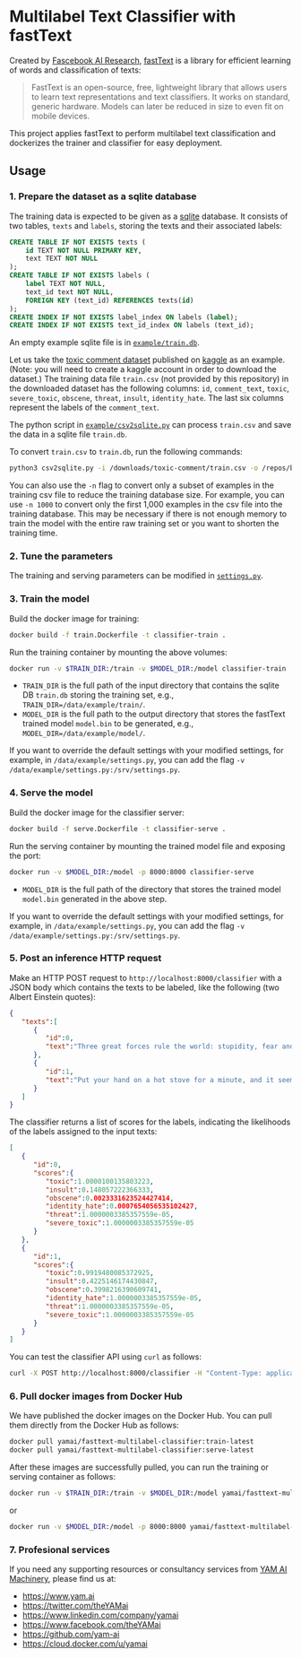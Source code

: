 # Multilabel Text Classifier with fastText

Created by [Fascebook AI Research](https://research.fb.com/category/facebook-ai-research/), [fastText](https://fasttext.cc/) is a library for efficient learning of words and classification of texts:
> FastText is an open-source, free, lightweight library that allows users to learn text representations and text classifiers. It works on standard, generic hardware. Models can later be reduced in size to even fit on mobile devices.

This project applies fastText to perform multilabel text classification and dockerizes the trainer and classifier for easy deployment.

## Usage

### 1. Prepare the dataset as a sqlite database
The training data is expected to be given as a [sqlite](https://www.sqlite.org/index.html) database. It consists of two tables, `texts` and `labels`, storing the texts and their associated labels:
```SQL
CREATE TABLE IF NOT EXISTS texts (
    id TEXT NOT NULL PRIMARY KEY,
    text TEXT NOT NULL
);
CREATE TABLE IF NOT EXISTS labels (
    label TEXT NOT NULL,
    text_id text NOT NULL,
    FOREIGN KEY (text_id) REFERENCES texts(id)
);
CREATE INDEX IF NOT EXISTS label_index ON labels (label);
CREATE INDEX IF NOT EXISTS text_id_index ON labels (text_id);
```

An empty example sqlite file is in [`example/train.db`](https://github.com/yam-ai/fasttext-multilabel-classifier/blob/master/example/train.db).

Let us take the [toxic comment dataset](https://www.kaggle.com/c/jigsaw-toxic-comment-classification-challenge/data) published on [kaggle](https://www.kaggle.com/) as an example. (Note: you will need to create a kaggle account in order to download the dataset.) The training data file `train.csv` (not provided by this repository) in the downloaded dataset has the following columns: `id`, `comment_text`, `toxic`, `severe_toxic`, `obscene`, `threat`, `insult`, `identity_hate`. The last six columns represent the labels of the `comment_text`.

The python script in [`example/csv2sqlite.py`](https://github.com/yam-ai/fasttext-multilabel-classifier/blob/master/example/csv2sqlite.py) can process `train.csv` and save the data in a sqlite file `train.db`.

To convert `train.csv` to `train.db`, run the following commands:
```sh
python3 csv2sqlite.py -i /downloads/toxic-comment/train.csv -o /repos/bert-multilabel-classifier/example/train.db
```
You can also use the `-n` flag to convert only a subset of examples in the training csv file to reduce the training database size. For example, you can use `-n 1000` to convert only the first 1,000 examples in the csv file into the training database. This may be necessary if there is not enough memory to train the model with the entire raw training set or you want to shorten the training time.

### 2. Tune the parameters
The training and serving parameters can be modified in [`settings.py`](https://github.com/yam-ai/fasttext-multilabel-classifier/blob/master/settings.py).

### 3. Train the model
Build the docker image for training:
```sh
docker build -f train.Dockerfile -t classifier-train .
```  

Run the training container by mounting the above volumes:
```sh
docker run -v $TRAIN_DIR:/train -v $MODEL_DIR:/model classifier-train
```

* `TRAIN_DIR` is the full path of the input directory that contains the sqlite DB `train.db` storing the training set, e.g., `TRAIN_DIR=/data/example/train/`.
* `MODEL_DIR` is the full path to the output directory that stores the fastText trained model `model.bin` to be generated, e.g., `MODEL_DIR=/data/example/model/`.

If you want to override the default settings with your modified settings, for example, in `/data/example/settings.py`, you can add the flag `-v /data/example/settings.py:/srv/settings.py`.

### 4. Serve the model
Build the docker image for the classifier server:
```sh
docker build -f serve.Dockerfile -t classifier-serve .
```

Run the serving container by mounting the trained model file and exposing the port:
```sh
docker run -v $MODEL_DIR:/model -p 8000:8000 classifier-serve
```

* `MODEL_DIR` is the full path of the directory that stores the trained model `model.bin` generated in the above step.

If you want to override the default settings with your modified settings, for example, in `/data/example/settings.py`, you can add the flag `-v /data/example/settings.py:/srv/settings.py`.

### 5. Post an inference HTTP request

Make an HTTP POST request to `http://localhost:8000/classifier` with a JSON body which contains the texts to be labeled, like the following (two Albert Einstein quotes):
```json
{ 
   "texts":[ 
      { 
         "id":0,
         "text":"Three great forces rule the world: stupidity, fear and greed."
      },
      { 
         "id":1,
         "text":"Put your hand on a hot stove for a minute, and it seems like an hour. Sit with a pretty girl for an hour, and it seems like a minute. That's relativity."
      }
   ]
}
```

The classifier returns a list of scores for the labels, indicating the likelihoods of the labels assigned to the input texts:
```json
[ 
   { 
      "id":0,
      "scores":{ 
         "toxic":1.0000100135803223,
         "insult":0.148057222366333,
         "obscene":0.0023331623524427414,
         "identity_hate":0.0007654056535102427,
         "threat":1.0000003385357559e-05,
         "severe_toxic":1.0000003385357559e-05
      }
   },
   { 
      "id":1,
      "scores":{ 
         "toxic":0.9919480085372925,
         "insult":0.4225146174430847,
         "obscene":0.3998216390609741,
         "identity_hate":1.0000003385357559e-05,
         "threat":1.0000003385357559e-05,
         "severe_toxic":1.0000003385357559e-05
      }
   }
]
```

You can test the classifier API using `curl` as follows:
```sh
curl -X POST http://localhost:8000/classifier -H "Content-Type: application/json" -d $'{"texts":[{"id":0,"text":"Three great forces rule the world: stupidity, fear and greed."},{"id":1,"text":"Put your hand on a hot stove for a minute, and it seems like an hour. Sit with a pretty girl for an hour, and it seems like a minute. That\'s relativity."}]}'
```

### 6. Pull docker images from Docker Hub
We have published the docker images on the Docker Hub. You can pull them directly from the Docker Hub as follows:

```sh
docker pull yamai/fasttext-multilabel-classifier:train-latest
docker pull yamai/fasttext-multilabel-classifier:serve-latest
```

After these images are successfully pulled, you can run the training or serving container as follows:

```sh
docker run -v $TRAIN_DIR:/train -v $MODEL_DIR:/model yamai/fasttext-multilabel-classifier:train-latest
```
or
```sh
docker run -v $MODEL_DIR:/model -p 8000:8000 yamai/fasttext-multilabel-classifier:serve-latest
```

### 7. Profesional services

If you need any supporting resources or consultancy services from [YAM AI Machinery](https://www.yam.ai), please find us at:
* https://www.yam.ai
* https://twitter.com/theYAMai
* https://www.linkedin.com/company/yamai
* https://www.facebook.com/theYAMai
* https://github.com/yam-ai
* https://cloud.docker.com/u/yamai
